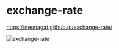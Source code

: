# exchange-rate

https://neonagat.github.io/exchange-rate/

![exchange-rate](https://user-images.githubusercontent.com/73759315/163041262-82f836df-387b-4944-a6ce-b254ccf81d74.png)
